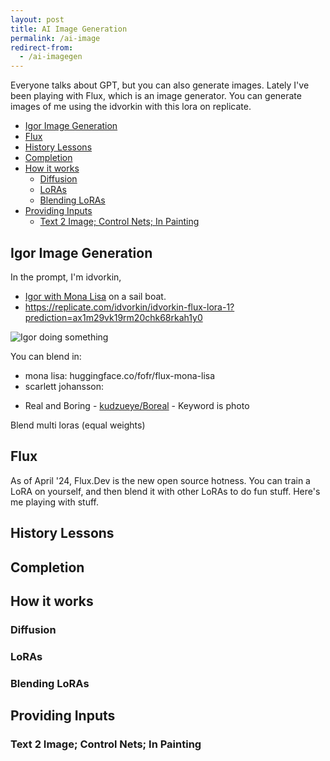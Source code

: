 ```yaml
---
layout: post
title: AI Image Generation
permalink: /ai-image
redirect-from:
  - /ai-imagegen
---
```


Everyone talks about GPT, but you can also generate images. Lately I've been playing with Flux, which is an image generator. You can generate images of me using the idvorkin with this lora on replicate.

<!-- prettier-ignore-start -->
<!-- vim-markdown-toc GFM -->

- [Igor Image Generation](#igor-image-generation)
- [Flux](#flux)
- [History Lessons](#history-lessons)
- [Completion](#completion)
- [How it works](#how-it-works)
    - [Diffusion](#diffusion)
    - [LoRAs](#loras)
    - [Blending LoRAs](#blending-loras)
- [Providing Inputs](#providing-inputs)
    - [Text 2 Image; Control Nets; In Painting](#text-2-image-control-nets-in-painting)

<!-- vim-markdown-toc -->
<!-- prettier-ignore-end -->

## Igor Image Generation

In the prompt, I'm idvorkin,

- [Igor with Mona Lisa](https://replicate.com/idvorkin/idvorkin-flux-lora-1?prediction=ax1m29vk19rm20chk68rkah1y0) on a sail boat.
- https://replicate.com/idvorkin/idvorkin-flux-lora-1?prediction=ax1m29vk19rm20chk68rkah1y0

![Igor doing something](https://replicate.delivery/yhqm/CRLshgbk5ZomNp7GxHSISkMrtynHNufLEZJpFHCa7lcGvXrJA/out-0.webp)

You can blend in:

- mona lisa: huggingface.co/fofr/flux-mona-lisa
- scarlett johansson:

* Real and Boring - [kudzueye/Boreal](https://huggingface.co/kudzueye/Boreal) - Keyword is photo

Blend multi loras (equal weights)

## Flux

As of April '24, Flux.Dev is the new open source hotness. You can train a LoRA on yourself, and then blend it with other LoRAs to do fun stuff. Here's me playing with stuff.

## History Lessons

## Completion

## How it works

### Diffusion

### LoRAs

### Blending LoRAs

## Providing Inputs

### Text 2 Image; Control Nets; In Painting
